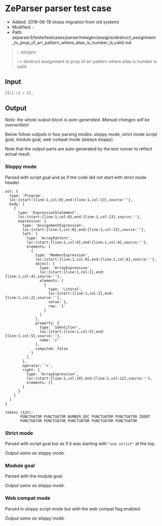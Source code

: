 # ZeParser parser test case

- Added: 2019-06-19 (mass migration from old system)
- Modified: -
- Path: zeparser3/tests/testcases/parser/newgen/assigns/destruct_assignment_to_prop_of_arr_pattern_where_alias_is_number_is_valid.md

> :: assigns
>
> ::> destruct assignment to prop of arr pattern where alias is number is valid

## Input

`````js
[[1].c] = [];
`````

## Output

_Note: the whole output block is auto-generated. Manual changes will be overwritten!_

Below follow outputs in four parsing modes: sloppy mode, strict mode script goal, module goal, web compat mode (always sloppy).

Note that the output parts are auto-generated by the test runner to reflect actual result.

### Sloppy mode

Parsed with script goal and as if the code did not start with strict mode header.

`````
ast: {
  type: 'Program',
  loc:{start:{line:1,col:0},end:{line:1,col:13},source:''},
  body: [
    {
      type: 'ExpressionStatement',
      loc:{start:{line:1,col:0},end:{line:1,col:13},source:''},
      expression: {
        type: 'AssignmentExpression',
        loc:{start:{line:1,col:0},end:{line:1,col:12},source:''},
        left: {
          type: 'ArrayPattern',
          loc:{start:{line:1,col:0},end:{line:1,col:8},source:''},
          elements: [
            {
              type: 'MemberExpression',
              loc:{start:{line:1,col:0},end:{line:1,col:6},source:''},
              object: {
                type: 'ArrayExpression',
                loc:{start:{line:1,col:1},end:{line:1,col:4},source:''},
                elements: [
                  {
                    type: 'Literal',
                    loc:{start:{line:1,col:2},end:{line:1,col:2},source:''},
                    value: 1,
                    raw: '1'
                  }
                ]
              },
              property: {
                type: 'Identifier',
                loc:{start:{line:1,col:5},end:{line:1,col:5},source:''},
                name: 'c'
              },
              computed: false
            }
          ]
        },
        operator: '=',
        right: {
          type: 'ArrayExpression',
          loc:{start:{line:1,col:10},end:{line:1,col:12},source:''},
          elements: []
        }
      }
    }
  ]
}

tokens (12x):
       PUNCTUATOR PUNCTUATOR NUMBER_DEC PUNCTUATOR PUNCTUATOR IDENT
       PUNCTUATOR PUNCTUATOR PUNCTUATOR PUNCTUATOR PUNCTUATOR
`````

### Strict mode

Parsed with script goal but as if it was starting with `"use strict"` at the top.

_Output same as sloppy mode._

### Module goal

Parsed with the module goal.

_Output same as sloppy mode._

### Web compat mode

Parsed in sloppy script mode but with the web compat flag enabled.

_Output same as sloppy mode._
